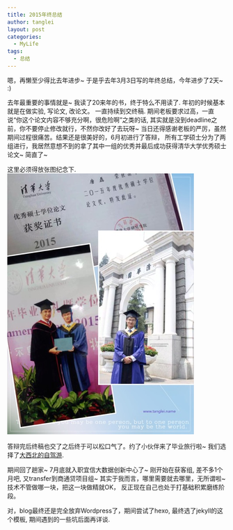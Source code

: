 ```yaml
---
title: 2015年终总结
author: tanglei
layout: post
categories:
  - MyLife
tags:
  - 总结
---
```


嗯，再懒至少得比去年进步~ 于是乎去年3月3日写的年终总结，今年进步了2天~ :) 

去年最重要的事情就是~ 我读了20来年的书，终于特么不用读了. 年初的时候基本就是在做实验, 写论文, 改论文。 一直持续到交终稿. 期间老板要求过高，一直说“你这个论文内容不够充分啊，很危险啊”之类的话, 其实就是没到deadline之前，你不要停止修改就行，不然你改好了去玩呀~ 当日还得感谢老板的严厉，虽然期间过程很痛苦。结果还是很美好的，6月初进行了答辩， 所有工学硕士分为了两组进行，我居然意想不到的拿了其中一组的优秀并最后成功获得清华大学优秀硕士论文~ 简直了~ 

这里必须得放张图纪念下. 
![](/resources/summary-of-year-2015/graduation-in-thu.JPG)

答辩完后终稿也交了之后终于可以松口气了。约了小伙伴来了毕业旅行啦~ 我们选择了[大西北的自驾游](/blog/travel-to-northwest-of-china.html). 

期间回了趟家~ 7月底就入职宜信大数据创新中心了~ 刚开始在获客组, 差不多1个月吧, 又transfer到商通贷项目组~ 其实于我而言，哪里需要就去哪里，无所谓啦~ 技术不管做哪一块，把这一块做精就OK， 反正现在自己也处于打基础积累磨练阶段。 

对，blog最终还是完全放弃Wordpress了，期间尝试了hexo, 最终选了jekyll的这个模板, 期间遇到的一些坑后面再详谈.
